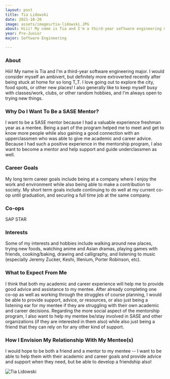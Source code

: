 ```yaml
---
layout: post
title: Tia Lidowski 
date: 2021-10-20
image: assets/images/tia-lidowski.JPG
about: Hiii! My name is Tia and I'm a third-year software engineering major. I would consider myself an ambivert, but definitely more extroverted recently after being stuck at home for so long T_T. I love going out to explore the city, food spots, or other new places! I also generally like to keep myself busy with classes/work, clubs, or other random hobbies, and I'm always open to trying new things.
year: Pre-Junior
major: Software Engineering

---
```


### About

Hiii! My name is Tia and I'm a third-year software engineering major. I would consider myself an ambivert, but definitely more extroverted recently after being stuck at home for so long T_T. I love going out to explore the city, food spots, or other new places! I also generally like to keep myself busy with classes/work, clubs, or other random hobbies, and I'm always open to trying new things.

### Why Do I Want To Be a SASE Mentor?

I want to be a SASE mentor because I had a valuable experience freshman year as a mentee. Being a part of the program helped me to meet and get to know more people while also gaining a good connection with an upperclassmen who was able to give me academic and career advice. Because I had such a positive experience in the mentorship program, I also want to become a mentor and help support and guide underclassmen as well.

### Career Goals

My long term career goals include being at a company where I enjoy the work and environment while also being able to make a contribution to society. My short term goals include continuing to do well at my current co-op until graduation, and securing a full time job at the same company.

### Co-ops

SAP STAR

### Interests

Some of my interests and hobbies include walking around new places, trying new foods, watching anime and Asian dramas, playing games with friends, cooking/baking, drawing and calligraphy, and listening to music (especially Jeremy Zucker, Keshi, Illenium, Porter Robinson, etc).

### What to Expect From Me

I think that both my academic and career experience will help me to provide good advice and assistance to my mentee. After already completing one co-op as well as working through the struggles of course planning, I would be able to provide support, advice, or resources, or also just being a listening ear for my mentee if they are struggling with their own academic and career decisions. Regarding the more social aspect of the mentorship program, I also want to help my mentee be/stay involved in SASE and other organizations (if they are interested in them also) while also just being a friend that they can rely on for any other kind of support.

### How I Envision My Relationship With My Mentee(s) 

I would hope to be both a friend and a mentor to my mentee -- I want to be able to help them with their academic and career goals and provide advice and support when they need, but be able to develop a friendship also!

<div class="text-center my-5">
    <img src="https://sase-drexel.github.io/mentorship-2021/assets/images/tia-lidowski.JPG" alt="Tia Lidowski" class="rounded post-img" />
</div>
